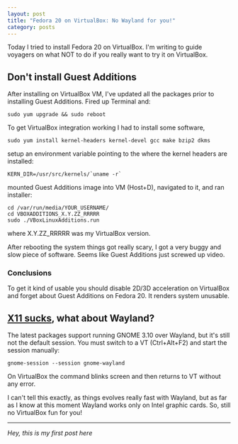 ```yaml
---
layout: post
title: "Fedora 20 on VirtualBox: No Wayland for you!"
category: posts
---
```


Today I tried to install Fedora 20 on VirtualBox. I'm writing to guide voyagers on what NOT to do if you really want to try it on VirtualBox.

## Don't install Guest Additions

After installing on VirtualBox VM, I've updated all the packages prior to installing Guest Additions. Fired up Terminal and:

	sudo yum upgrade && sudo reboot

To get VirtualBox integration working I had to install some software,

	sudo yum install kernel-headers kernel-devel gcc make bzip2 dkms  
	
setup an environment variable pointing to the where the kernel headers are installed:

	KERN_DIR=/usr/src/kernels/`uname -r`
	
mounted Guest Additions image into VM (Host+D), navigated to it, and ran installer:

	cd /var/run/media/YOUR_USERNAME/
	cd VBOXADDITIONS_X.Y.ZZ_RRRRR
	sudo ./VBoxLinuxAdditions.run
	
where X.Y.ZZ_RRRRR was my VirtualBox version.

After rebooting the system things got really scary, I got a very buggy and slow piece of software. Seems like Guest Additions just screwed up video. 

### Conclusions

To get it kind of usable you should disable 2D/3D acceleration on VirtualBox and forget about Guest Additions on Fedora 20. It renders system unusable.

## [X11 sucks](http://www.youtube.com/watch?v=RIctzAQOe44), what about Wayland?

The latest packages support running GNOME 3.10 over Wayland, but it's still not the default session. You must switch to a VT (Ctrl+Alt+F2) and start the session manually:

	gnome-session --session gnome-wayland

On VirtualBox the command blinks screen and then returns to VT without any error. 

I can't tell this exactly, as things evolves really fast with Wayland, but as far as I know at this moment Wayland works only on Intel graphic cards. So, still no VirtualBox fun for you!

---

_Hey, this is my first post here_